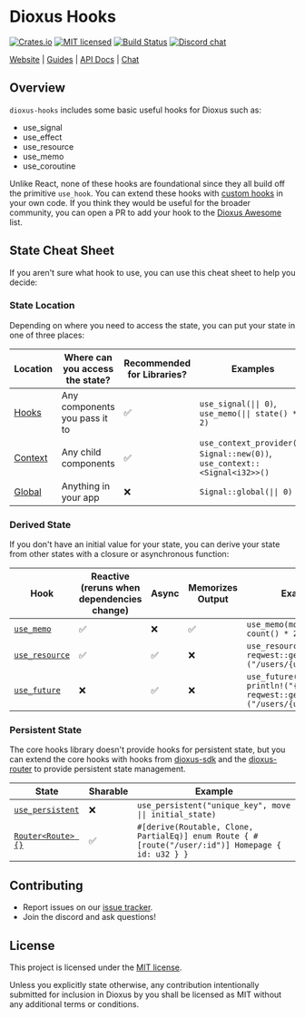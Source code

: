 # Dioxus Hooks

[![Crates.io][crates-badge]][crates-url]
[![MIT licensed][mit-badge]][mit-url]
[![Build Status][actions-badge]][actions-url]
[![Discord chat][discord-badge]][discord-url]

[crates-badge]: https://img.shields.io/crates/v/dioxus-hooks.svg
[crates-url]: https://crates.io/crates/dioxus-hooks
[mit-badge]: https://img.shields.io/badge/license-MIT-blue.svg
[mit-url]: https://github.com/dioxuslabs/dioxus/blob/main/LICENSE-MIT
[actions-badge]: https://github.com/dioxuslabs/dioxus/actions/workflows/main.yml/badge.svg
[actions-url]: https://github.com/dioxuslabs/dioxus/actions?query=workflow%3ACI+branch%3Amaster
[discord-badge]: https://img.shields.io/discord/899851952891002890.svg?logo=discord&style=flat-square
[discord-url]: https://discord.gg/XgGxMSkvUM

[Website](https://dioxuslabs.com) |
[Guides](https://dioxuslabs.com/learn/0.7/) |
[API Docs](https://docs.rs/dioxus-hooks/latest/dioxus_hooks) |
[Chat](https://discord.gg/XgGxMSkvUM)

## Overview

`dioxus-hooks` includes some basic useful hooks for Dioxus such as:

- use_signal
- use_effect
- use_resource
- use_memo
- use_coroutine

Unlike React, none of these hooks are foundational since they all build off the primitive `use_hook`. You can extend these hooks with [custom hooks](https://dioxuslabs.com/learn/0.7/essentials/advanced/custom_hooks) in your own code. If you think they would be useful for the broader community, you can open a PR to add your hook to the [Dioxus Awesome](https://github.com/DioxusLabs/awesome-dioxus) list.

## State Cheat Sheet

If you aren't sure what hook to use, you can use this cheat sheet to help you decide:

### State Location

Depending on where you need to access the state, you can put your state in one of three places:

| Location                                                                                 | Where can you access the state? | Recommended for Libraries? | Examples                                                                    |
| ---------------------------------------------------------------------------------------- | ------------------------------- | -------------------------- | --------------------------------------------------------------------------- |
| [Hooks](https://docs.rs/dioxus-hooks/latest/dioxus_hooks/fn.use_signal.html)             | Any components you pass it to   | ✅                          | `use_signal(\|\| 0)`, `use_memo(\|\| state() * 2)`                          |
| [Context](https://docs.rs/dioxus-hooks/latest/dioxus_hooks/fn.use_context_provider.html) | Any child components            | ✅                          | `use_context_provider(\|\| Signal::new(0))`, `use_context::<Signal<i32>>()` |
| [Global](https://docs.rs/dioxus/latest/dioxus/prelude/struct.Signal.html#method.global)  | Anything in your app            | ❌                          | `Signal::global(\|\| 0)`                                                    |

### Derived State

If you don't have an initial value for your state, you can derive your state from other states with a closure or asynchronous function:

| Hook                                                                                | Reactive (reruns when dependencies change) | Async | Memorizes Output | Example                                                                             |
| ----------------------------------------------------------------------------------- | ------------------------------------------ | ----- | ---------------- | ----------------------------------------------------------------------------------- |
| [`use_memo`](https://docs.rs/dioxus/latest/dioxus/prelude/fn.use_memo.html)         | ✅                                          | ❌     | ✅                | `use_memo(move \|\| count() * 2)`                                                   |
| [`use_resource`](https://docs.rs/dioxus/latest/dioxus/prelude/fn.use_resource.html) | ✅                                          | ✅     | ❌                | `use_resource(move \|\| reqwest::get(format!("/users/{user_id}")))`                 |
| [`use_future`](https://docs.rs/dioxus/latest/dioxus/prelude/fn.use_future.html)     | ❌                                          | ✅     | ❌                | `use_future(move \|\| println!("{:?}", reqwest::get(format!("/users/{user_id}"))))` |

### Persistent State

The core hooks library doesn't provide hooks for persistent state, but you can extend the core hooks with hooks from [dioxus-sdk](https://crates.io/crates/dioxus-sdk) and the [dioxus-router](https://crates.io/crates/dioxus-router) to provide persistent state management.

| State                                                                              | Sharable | Example                                                                                           |
| ---------------------------------------------------------------------------------- | -------- | ------------------------------------------------------------------------------------------------- |
| [`use_persistent`](https://github.com/DioxusLabs/sdk/tree/master/examples/storage) | ❌        | `use_persistent("unique_key", move \|\| initial_state)`                                           |
| [`Router<Route> {}`](https://dioxuslabs.com/learn/0.7/router)                      | ✅        | `#[derive(Routable, Clone, PartialEq)] enum Route { #[route("/user/:id")] Homepage { id: u32 } }` |

## Contributing

- Report issues on our [issue tracker](https://github.com/dioxuslabs/dioxus/issues).
- Join the discord and ask questions!

## License

This project is licensed under the [MIT license].

[mit license]: https://github.com/dioxuslabs/dioxus/blob/main/LICENSE-MIT

Unless you explicitly state otherwise, any contribution intentionally submitted
for inclusion in Dioxus by you shall be licensed as MIT without any additional
terms or conditions.
